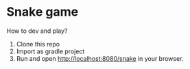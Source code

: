 # Snake game

How to dev and play?
1. Clone this repo
1. Import as gradle project
1. Run and open <http://localhost:8080/snake> in your browser.
